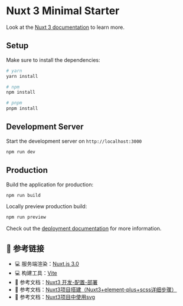 # Nuxt 3 Minimal Starter

Look at the [Nuxt 3 documentation](https://nuxt.com/docs/getting-started/introduction) to learn more.

## Setup

Make sure to install the dependencies:

```bash
# yarn
yarn install

# npm
npm install

# pnpm
pnpm install
```

## Development Server

Start the development server on `http://localhost:3000`

```bash
npm run dev
```

## Production

Build the application for production:

```bash
npm run build
```

Locally preview production build:

```bash
npm run preview
```

Check out the [deployment documentation](https://nuxt.com/docs/getting-started/deployment) for more information.


## 🔗 参考链接

- 💻 服务端渲染：[Nuxt.js 3.0](https://nuxt.com/)
- 💻 构建工具：[Vite](https://vitejs.cn/guide/env-and-mode.html)
- 📝 参考文档：[Nuxt3 开发-配置-部署](https://blog.csdn.net/snowball_li/article/details/128013833)
- 📝 参考文档：[Nuxt3项目搭建（Nuxt3+element-plus+scss详细步骤）](https://blog.csdn.net/m0_48489737/article/details/127325786)
- 📝 参考文档：[Nuxt3项目中使用svg](https://blog.csdn.net/weixin_49014702/article/details/128414398)
